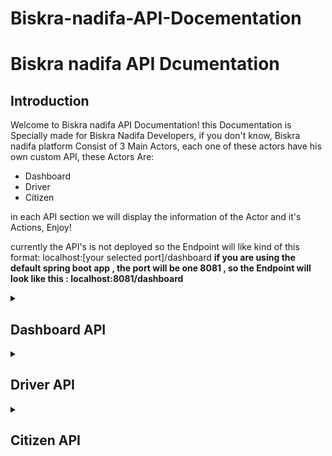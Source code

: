 # Biskra-nadifa-API-Docementation


# Biskra nadifa API Dcumentation
## Introduction
Welcome to Biskra nadifa API Documentation! this Documentation is Specially made for Biskra Nadifa Developers, if you don't know, Biskra nadifa platform Consist of 3 Main Actors, each one of these actors have his own custom API, these Actors Are: 

  - Dashboard
  - Driver
  - Citizen
    
in each API section we will display the information of the Actor and it's Actions, Enjoy!

currently the API's is not deployed so the Endpoint will like kind of this format: 
localhost:[your selected port]/dashboard
**if you are using the default spring boot app , the port will be one 8081 , so the Endpoint will look like this : localhost:8081/dashboard** 
                                                                                                                                              
<details>
  <summary><h2> Dashboard API </h2> 
  </summary>
  
  this API covers the necessary Operation for the Dashboard Users such as retreival of all (Tasks, Suggestions,Reports, Availlable Truck Drivers and so on)  
 
### Get all reports 
Get all reports  
Endpoint: /dashboard/reports  
Method: GET  
Description: Retrieves a list of all reports submitted by citizens.  

#### Example Response 

```json  
[
    {
        "id": 1,
        "reporterId": 44,
        "reportType": "personal trash",
        "reportDescription": "Broken glass bottles on the sidewalk",
        "reportLocation": "P9MJ+2PG، نهج الأمير عبد القادر، Tolga ،Algeria",
        "image": "picture1.png",
        "imagedata": "[binary data]",
        "createdAt": "2024-02-02T20:00:06"
    },
    {
        "id": 2,
        "reporterId": 34,
        "reportType": "too many trash",
        "reportDescription": "Overflowing trash cans on Main Street",
        "reportLocation": "P9MJ+2PG، نهج الأمير عبد القادر، Tolga ،Algeria",
        "image": "pic_001.png",
        "imagedata": "[binary data]",
        "createdAt": "2022-11-19T16:23:00"
    },
    {
        "id": 3,
        "reporterId": 20,
        "reportType": "not collected trash",
        "reportDescription": "Piles of litter in the park",
        "reportLocation": "Université de Biskra، BP 145 RP، BISKRA 07000 ،Algérie",
        "image": "pic_001.png",
        "imagedata": "[binary data]",
        "createdAt": "2023-12-25T02:47:51"
    }
]
```

<h3>Get all drivers  </h3> 
Endpoint: /dashboard/drivers  
Method: GET  
Description: Retrieves a list of all drivers. 
### Example Response 

```json
[
    {
        "id": 1,
        "name": "Aisha",
        "surName": "Touil",
        "phoneNumber": "051231758",
        "hashedPassword": "$2a$04$ZDRdT3NJfn0sxRuDQ8etDOZCo/WB2JOrm.n2aEPh7W0sFL/43S4WK",
        "status": null,
        "plateNumber": "42-199-9999",
        "dateOfBirth": "3/9/2001",
        "gender": "Female"
    },
    {
        "id": 2,
        "name": "Fatima",
        "surName": "Bouziane",
        "phoneNumber": "052173251",
        "hashedPassword": "$2a$04$w5x/MVwelubwWBdyB7pUHupWUgTnofIesh.H.K75AawwQ1PVkknlC",
        "status": null,
        "plateNumber": "06-190-6999",
        "dateOfBirth": "5/20/2002",
        "gender": "Male"
    }
]
```
<h3>Get all tasks</h3> 

Endpoint : /dahsboard/tasks \
Method : GET \
Description : Retrieves a list of all Tasks.

### Example Response 

```json

[
    {
        "id": 1,
        "report": {
            "id": 35,
            "reporterId": 35,
            "reportType": "too many trash",
            "reportDescription": "Overflowing trash cans on Main Street",
            "reportLocation": "RPWW+FV8 ،Biskra ،Algeria",
            "image": "picture1.png",
            "imagedata": "MHhGRkQ4RkZFMDAwMTA0QTQ2NDk0NjAwMDEwMTAwMDAwMTAwMDEwMDAw",
            "createdAt": "2023-06-15T18:46:19"
        },
        "status": "done",
        "createdAt": "2020-11-01T12:55:29",
        "finishedAt": "2020-09-02T11:46:24",
        "assingerSystemUser": {
            "id": 11,
            "name": "Ali",
            "surName": "Bouzeghoubi",
            "phoneNumber": "079140622",
            "hashedPassword": "$2a$04$paBsF4Yvv/UF8MqlJ9NHaeuzGwWynioRmh3s8LEVWJS4V7Ev99Qa6",
            "dateOfBirth": "5/18/2023",
            "gender": "Male"
        }
    },
    {
        "id": 2,
        "report": {
            "id": 36,
            "reporterId": 2,
            "reportType": "not collected trash",
            "reportDescription": "Broken glass bottles on the sidewalk",
            "reportLocation": "RPWW+FV8 ،Biskra ،Algeria",
            "image": "picture1.png",
            "imagedata": "MHhGRkQ4RkZFMDAwMTA0QTQ2NDk0NjAwMDEwMTAwMDAwMTAwMDEwMDAw",
            "createdAt": "2023-07-17T17:02:45"
        },"status": "done",
        "createdAt": "2022-03-08T03:25:01",
        "finishedAt": "2020-07-24T21:18:30",
        "assingerSystemUser": {
            "id": 35,
            "name": "Ali",
            "surName": "Ait Ali",
            "phoneNumber": "051397260",
            "hashedPassword": "$2a$04$cJLdun3HPpi4WMnjeQK/JeCf1bQaYbSGgNnwnCOnagzzijocIdvUG",
            "dateOfBirth": "3/26/2024",
            "gender": "Female"
        }
    }
]
```

Endpoint : /dahsboard/tasks/{taskId} \
Method : GET \
Description : Retrieves task by id .
Example : /dahsboard/tasks/5
### Example Response 
```json
{
    "id": 5,
    "report": {
        "id": 6,
        "reporterId": 4,
        "reportType": "not collected trash",
        "reportDescription": "Overflowing trash cans on Main Street",
        "reportLocation": "RPWW+FV8 ،Biskra ،Algeria",
        "image": "pic_001.png",
        "imagedata": "MHhGRkQ4RkZFMDAwMTA0QTQ2NDk0NjAwMDEwMTAwMDAwMTAwMDEwMDAw",
        "createdAt": "2023-12-07T11:58:29"
    },
    "status": "done",
    "createdAt": "2021-06-20T03:12:45",
    "finishedAt": "2020-12-11T05:26:28",
    "assingerSystemUser": {
        "id": 23,
        "name": "Mohammed",
        "surName": "Ait Ali",
        "phoneNumber": "078352326",
        "hashedPassword": "$2a$04$/szV8GPrCM2/tcw7fJdLKe4rGlRWnD.OWlziZO/eLXbVFE8OrYPGu",
        "dateOfBirth": "12/8/2023",
        "gender": "Female"
    }
}
```


### Get all suggestions
Endpoint : /dahsboard/suggestions \
Method : GET \
Description : Retrieves a list of all suggestions.
### Example Response 

```json
[
    {
        "id": 1,
        "normalUser": {
            "id": 32,
            "name": "Omar",
            "surName": "Ait Ouali",
            "phoneNumber": "053565286",
            "hashedPassword": "$2a$04$OnyWMjxoViu0pWtPOkRcle6qI.w3CaPigA9COgcZ9Y3xL3OOicLDq",
            "dateOfBirth": "1990-01-01",
            "gender": "Female"
        },
        "suggestionTitle": "Plastic Alternatives",
        "suggestionDescription": "Educate others on proper waste disposal practices",
        "creatAt": "2022-06-11T00:03:49"
    }
]


```
### Create Task 
Endpoint : /dashboard/tasks?reportId=123&assignerId=456&assignedId=789
Method : POST \
Description : Creates a task \
where : reportId = report of the id \
        assignerId = system user id \
        assignedID = driver id 
### Example Request 
```
/dashboard/tasks/?reportId=12&assignerId=42&assignedId=19
```
### Example Response
```
creation of task done with success 
```

### Modifiy task Driver
### Create Task 
Endpoint : /dashboard/tasks/{taskId}/modify-driver?assignedid=15
Method : Patch \
Description : Change the Driver assigned to task \
where : taskId = the task you want to change the driver to 
        assignedID = id of new driver
### Example Request 
```
/dashboard/tasks/6/modify-driver?assignedid=16
```
### Example Response
```
update of driver task done with success
```
### Get all citizens 
Endpoint: /dashboard/citizens \
Method: GET \
Description: Retrieves a list of all citizens.
#### Example Response 
```json
[
    {
        "id": 1,
        "name": "Mohammed",
        "surName": "Zerrouk",
        "phoneNumber": "057293386",
        "hashedPassword": "$2a$04$5ZbWjCpCbjs2hATpZaWobOAXWLh4gGhU4HZ54n73ty3IZm0Pge3zO",
        "dateOfBirth": "1990-01-01",
        "gender": "Male"
    },
    {
        "id": 2,
        "name": "Ali",
        "surName": "Belkadi",
        "phoneNumber": "059394539",
        "hashedPassword": "$2a$04$f1zorCM4jkCFYsha6I1H/OvG0heJRpXp5WOMrn8bh8VadbabFsL1m",
        "dateOfBirth": "1990-01-01",
        "gender": "Male"
    }
]
```
</details>


<details>
  <summary>
    <h2>Driver API</h2>
  </summary>
   this API is for Truck Drivers, it allows them to retrieve the list of all assinged tasks to them , as well as Update the status of their tasks 
  
  ### Get all Assigned Tasks 
Endpoint: /drivers/{driverId}/tasks \
Method: GET \
Description: Retrieves a list of all Tasks assigned for the driver. \
  driverId = the id that  Corresponds to the driver
  ### Example Request 
```
/drivers/9/tasks
```
#### Example Response 
```json
[
    {
        "id": 2,
        "report": {
            "id": 36,
            "reporterId": 2,
            "reportType": "not collected trash",
            "reportDescription": "Broken glass bottles on the sidewalk",
            "reportLocation": "RPWW+FV8 ،Biskra ،Algeria",
            "image": "picture1.png",
            "imagedata": "MHhGRkQ4RkZFMDAwMTA0QTQ2NDk0NjAwMDEwMTAwMDAwMTAwMDEwMDAw",
            "createdAt": "2023-07-17T17:02:45"
        },
        "status": "done",
        "createdAt": "2022-03-08T03:25:01",
        "finishedAt": "2020-07-24T21:18:30",
        "assingerSystemUser": {
            "id": 35,
            "name": "Ali",
            "surName": "Ait Ali",
            "phoneNumber": "051397260",
            "hashedPassword": "$2a$04$cJLdun3HPpi4WMnjeQK/JeCf1bQaYbSGgNnwnCOnagzzijocIdvUG",
            "dateOfBirth": "3/26/2024",
            "gender": "Female"
        }
    },
    {
        "id": 26,
        "report": {
            "id": 8,
            "reporterId": 15,
            "reportType": "too many trash",
            "reportDescription": "Piles of litter in the park",
            "reportLocation": "RPWW+FV8، Biskra، Algeria",
            "image": "picture1.png",
            "imagedata": "MHhGRkQ4RkZFMDAwMTA0QTQ2NDk0NjAwMDEwMTAwMDAwMTAwMDEwMDAw",
            "createdAt": "2022-11-15T09:28:59"
        },
        "status": "not done",
        "createdAt": "2021-11-14T08:26:39",
        "finishedAt": "2022-08-31T16:27:38",
        "assingerSystemUser": {
            "id": 6,
            "name": "Omar",
            "surName": "Bouzid",
            "phoneNumber": "058345065",
            "hashedPassword": "$2a$04$8nUV6SvHirRg4OWg1rLUeOzir.UC4gjkuXYy7U1w4fMA3m5anAvvC",
            "dateOfBirth": "1/29/2024",
            "gender": "Male"
        }
    }
]
```

### Update Task Status 
### Get all citizens 
Endpoint: /drivers/{driverId}/{taskId}/update-task-status  
Method: Patch 
Description: Update the status of the assigned Task
driverId = id of the driver
taskId = id of the task
### Example Request 
```
/drivers/8/9/update-task-status?status=done
```
### Example Response
```
task update status operation done with success
````
</details>



<details>
  <summary>
    <h2>
      Citizen API 
    </h2>
  </summary>
  
### Submit a Report
Endpoint: /citizens/report
Method: Post
Description: report Submission

### Example of Body Request 
```
{
    "report": {
        "id": 1,
        "reporterId": 123,
        "reportType": "Type A",
        "reportDescription": "Description of the report",
        "reportLocation": "Location of the report"
        "createAt: date of task creation "
    },
    "image": "<base64-encoded image data>"
}
```
### Submit a Suggestion
Endpoint: /citizens/suggestion
Method: Post
Description: Suggestion Submition

### Example of Body Request 
```
{
    "report": {
        "id": 1,
        "reporterId": 123,
        "reportType": "Type A",
        "reportDescription": "Description of the report",
        "reportLocation": "Location of the report"
        "createAt: date of task creation "
    },
    "image": "<base64-encoded image data>"
}
```

  
</details>


